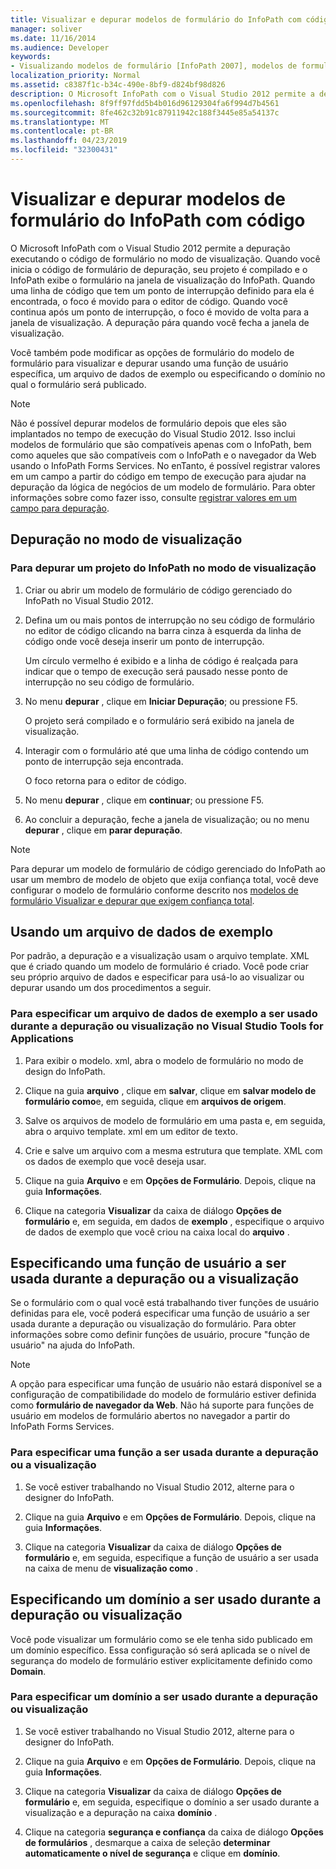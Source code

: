 ```yaml
---
title: Visualizar e depurar modelos de formulário do InfoPath com código
manager: soliver
ms.date: 11/16/2014
ms.audience: Developer
keywords:
- Visualizando modelos de formulário [InfoPath 2007], modelos de formulário de depuração [InfoPath 2007], modelos de formulário [InfoPath 2007], visualização, depuração [InfoPath 2007], modelos de formulário de código gerenciado, modelos de formulário [InfoPath 2007], depuração, InfoPath 2007, depuração modelos de formulário, InfoPath 2007, visualizações de modelos de formulário
localization_priority: Normal
ms.assetid: c8387f1c-b34c-490e-8bf9-d824bf98d826
description: O Microsoft InfoPath com o Visual Studio 2012 permite a depuração executando o código de formulário no modo de visualização. Quando você inicia o código de formulário de depuração, seu projeto é compilado e o InfoPath exibe o formulário na janela de visualização do InfoPath. Quando uma linha de código que tem um ponto de interrupção definido para ela é encontrada, o foco é movido para o editor de código. Quando você continua após um ponto de interrupção, o foco é movido de volta para a janela de visualização. A depuração pára quando você fecha a janela de visualização.
ms.openlocfilehash: 8f9ff97fdd5b4b016d96129304fa6f994d7b4561
ms.sourcegitcommit: 8fe462c32b91c87911942c188f3445e85a54137c
ms.translationtype: MT
ms.contentlocale: pt-BR
ms.lasthandoff: 04/23/2019
ms.locfileid: "32300431"
---
```

# <a name="preview-and-debug-infopath-form-templates-with-code"></a>Visualizar e depurar modelos de formulário do InfoPath com código

O Microsoft InfoPath com o Visual Studio 2012 permite a depuração executando o código de formulário no modo de visualização. Quando você inicia o código de formulário de depuração, seu projeto é compilado e o InfoPath exibe o formulário na janela de visualização do InfoPath. Quando uma linha de código que tem um ponto de interrupção definido para ela é encontrada, o foco é movido para o editor de código. Quando você continua após um ponto de interrupção, o foco é movido de volta para a janela de visualização. A depuração pára quando você fecha a janela de visualização.
  
Você também pode modificar as opções de formulário do modelo de formulário para visualizar e depurar usando uma função de usuário específica, um arquivo de dados de exemplo ou especificando o domínio no qual o formulário será publicado. 
  
> [!NOTE]
> Não é possível depurar modelos de formulário depois que eles são implantados no tempo de execução do Visual Studio 2012. Isso inclui modelos de formulário que são compatíveis apenas com o InfoPath, bem como aqueles que são compatíveis com o InfoPath e o navegador da Web usando o InfoPath Forms Services. No enTanto, é possível registrar valores em um campo a partir do código em tempo de execução para ajudar na depuração da lógica de negócios de um modelo de formulário. Para obter informações sobre como fazer isso, consulte [registrar valores em um campo para depuração](how-to-log-values-to-a-field-for-debugging.md). 
  
## <a name="debugging-in-preview-mode"></a>Depuração no modo de visualização

### <a name="to-debug-an-infopath-project-in-preview-mode"></a>Para depurar um projeto do InfoPath no modo de visualização

1. Criar ou abrir um modelo de formulário de código gerenciado do InfoPath no Visual Studio 2012.
    
2. Defina um ou mais pontos de interrupção no seu código de formulário no editor de código clicando na barra cinza à esquerda da linha de código onde você deseja inserir um ponto de interrupção.
    
    Um círculo vermelho é exibido e a linha de código é realçada para indicar que o tempo de execução será pausado nesse ponto de interrupção no seu código de formulário.
    
3. No menu **depurar** , clique em **Iniciar Depuração**; ou pressione F5.
    
    O projeto será compilado e o formulário será exibido na janela de visualização.
    
4. Interagir com o formulário até que uma linha de código contendo um ponto de interrupção seja encontrada.
    
    O foco retorna para o editor de código.
    
5. No menu **depurar** , clique em **continuar**; ou pressione F5.
    
6. Ao concluir a depuração, feche a janela de visualização; ou no menu **depurar** , clique em **parar depuração**.
    
> [!NOTE]
> Para depurar um modelo de formulário de código gerenciado do InfoPath ao usar um membro de modelo de objeto que exija confiança total, você deve configurar o modelo de formulário conforme descrito nos [modelos de formulário Visualizar e depurar que exigem confiança total](how-to-preview-and-debug-form-templates-that-require-full-trust.md). 
  
## <a name="using-a-sample-data-file"></a>Usando um arquivo de dados de exemplo

Por padrão, a depuração e a visualização usam o arquivo template. XML que é criado quando um modelo de formulário é criado. Você pode criar seu próprio arquivo de dados e especificar para usá-lo ao visualizar ou depurar usando um dos procedimentos a seguir. 
  
### <a name="to-specify-a-sample-data-file-to-use-while-debugging-or-previewing-in-visual-studio-tools-for-applications"></a>Para especificar um arquivo de dados de exemplo a ser usado durante a depuração ou visualização no Visual Studio Tools for Applications

1. Para exibir o modelo. xml, abra o modelo de formulário no modo de design do InfoPath.
    
2. Clique na guia **arquivo** , clique em **salvar**, clique em **salvar modelo de formulário como**e, em seguida, clique em **arquivos de origem**.
    
3. Salve os arquivos de modelo de formulário em uma pasta e, em seguida, abra o arquivo template. xml em um editor de texto.
    
4. Crie e salve um arquivo com a mesma estrutura que template. XML com os dados de exemplo que você deseja usar.
    
5. Clique na guia **Arquivo** e em **Opções de Formulário**. Depois, clique na guia **Informações**. 
    
6. Clique na categoria **Visualizar** da caixa de diálogo **Opções de formulário** e, em seguida, em dados de **exemplo** , especifique o arquivo de dados de exemplo que você criou na caixa local do **arquivo** . 
    
## <a name="specifying-a-user-role-to-use-while-debugging-or-previewing"></a>Especificando uma função de usuário a ser usada durante a depuração ou a visualização

Se o formulário com o qual você está trabalhando tiver funções de usuário definidas para ele, você poderá especificar uma função de usuário a ser usada durante a depuração ou visualização do formulário. Para obter informações sobre como definir funções de usuário, procure "função de usuário" na ajuda do InfoPath.
  
> [!NOTE]
> A opção para especificar uma função de usuário não estará disponível se a configuração de compatibilidade do modelo de formulário estiver definida como **formulário de navegador da Web**. Não há suporte para funções de usuário em modelos de formulário abertos no navegador a partir do InfoPath Forms Services. 
  
### <a name="to-specify-a-role-to-use-while-debugging-or-previewing"></a>Para especificar uma função a ser usada durante a depuração ou a visualização

1. Se você estiver trabalhando no Visual Studio 2012, alterne para o designer do InfoPath.
    
2. Clique na guia **Arquivo** e em **Opções de Formulário**. Depois, clique na guia **Informações**. 
    
3. Clique na categoria **Visualizar** da caixa de diálogo **Opções de formulário** e, em seguida, especifique a função de usuário a ser usada na caixa de menu de **visualização como** . 
    
## <a name="specifying-a-domain-to-use-while-debugging-or-previewing"></a>Especificando um domínio a ser usado durante a depuração ou visualização

Você pode visualizar um formulário como se ele tenha sido publicado em um domínio específico. Essa configuração só será aplicada se o nível de segurança do modelo de formulário estiver explicitamente definido como **Domain**.
  
### <a name="to-specify-a-domain-to-use-while-debugging-or-previewing"></a>Para especificar um domínio a ser usado durante a depuração ou visualização

1. Se você estiver trabalhando no Visual Studio 2012, alterne para o designer do InfoPath.
    
2. Clique na guia **Arquivo** e em **Opções de Formulário**. Depois, clique na guia **Informações**. 
    
3. Clique na categoria **Visualizar** da caixa de diálogo **Opções de formulário** e, em seguida, especifique o domínio a ser usado durante a visualização e a depuração na caixa **domínio** . 
    
4. Clique na categoria **segurança e confiança** da caixa de diálogo **Opções de formulários** , desmarque a caixa de seleção **determinar automaticamente o nível de segurança** e clique em **domínio**.
    

